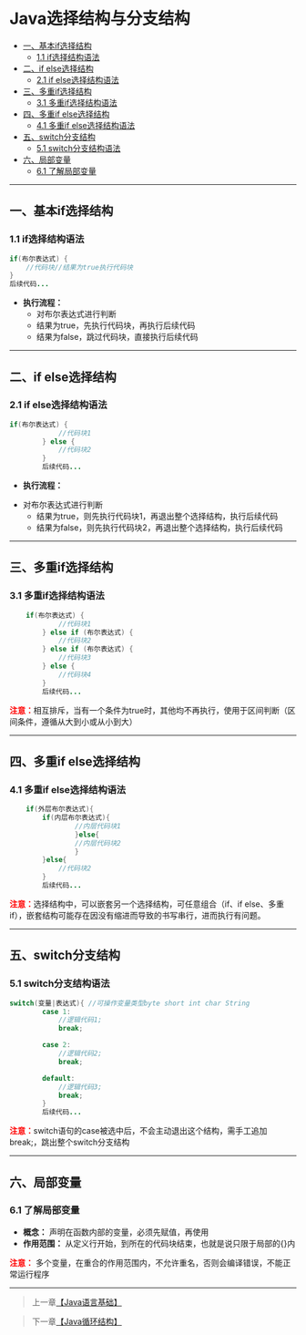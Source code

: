 # Java选择结构与分支结构

  * [一、基本if选择结构](#一基本if选择结构)
     * [1.1 if选择结构语法](#11-if选择结构语法)
  * [二、if else选择结构](#二if-else选择结构)
     * [2.1 if else选择结构语法](#21-if-else选择结构语法)
  * [三、多重if选择结构](#三多重if选择结构)
     * [3.1 多重if选择结构语法](#31-多重if选择结构语法)
  * [四、多重if else选择结构](#四多重if-else选择结构)
     * [4.1 多重if else选择结构语法](#41-多重if-else选择结构语法)
  * [五、switch分支结构](#五switch分支结构)
     * [5.1 switch分支结构语法](#51-switch分支结构语法)
  * [六、局部变量](#六局部变量)
     * [6.1 了解局部变量](#61-了解局部变量)

------

## 一、基本if选择结构

### 1.1 if选择结构语法

```java
if(布尔表达式) {
	//代码块//结果为true执行代码块
}
后续代码...
```

 - **执行流程：**
	* 对布尔表达式进行判断
	* 结果为true，先执行代码块，再执行后续代码
	* 结果为false，跳过代码块，直接执行后续代码
***

## 二、if else选择结构
### 2.1 if else选择结构语法

```java
if(布尔表达式) {
			//代码块1 
		} else {
			//代码块2
		}
		后续代码...
```

 - **执行流程：**
* 对布尔表达式进行判断
	* 结果为true，则先执行代码块1，再退出整个选择结构，执行后续代码
	* 结果为false，则先执行代码块2，再退出整个选择结构，执行后续代码
***
<a id="3"> </a>
## 三、多重if选择结构
### 3.1 多重if选择结构语法

```java
	if(布尔表达式) {
			//代码块1
		} else if (布尔表达式) {
			//代码块2
		} else if (布尔表达式) {
			//代码块3
		} else {
			//代码块4
		}
		后续代码...
```
<font color="red">**注意：**</font>相互排斥，当有一个条件为true时，其他均不再执行，使用于区间判断（区间条件，遵循从大到小或从小到大）

***
<a id="4"> </a>
## 四、多重if else选择结构
### 4.1 多重if else选择结构语法

```java
	if(外层布尔表达式){
		if(内层布尔表达式){
				//内层代码块1
				}else{
				//内层代码块2
				}
		}else{
			//代码块2
		}
		后续代码...
```
<font color="red">**注意：**</font>选择结构中，可以嵌套另一个选择结构，可任意组合（if、if else、多重if），嵌套结构可能存在因没有缩进而导致的书写串行，进而执行有问题。

***
<a id="5"> </a>
## 五、switch分支结构
### 5.1 switch分支结构语法

```java
switch(变量|表达式){ //可操作变量类型byte short int char String
		case 1:
			//逻辑代码1;
			break;

		case 2:
			//逻辑代码2;
			break;

		default:
			//逻辑代码3;
			break;
		}
		后续代码...
```
<font color="red">**注意：**</font>switch语句的case被选中后，不会主动退出这个结构，需手工追加break;，跳出整个switch分支结构
***
<a id="6"> </a>

## 六、局部变量

### 6.1 了解局部变量

 - **概念：** 声明在函数内部的变量，必须先赋值，再使用
 - **作用范围：** 从定义行开始，到所在的代码块结束，也就是说只限于局部的{}内

<font color="red">**注意：**</font> 多个变量，在重合的作用范围内，不允许重名，否则会编译错误，不能正常运行程序

***



> 上一章[【Java语言基础】](https://github.com/Ziphtracks/JavaLearningmanual/blob/master/docs/Java-Standard-Edition/Java语言基础.md)

> 下一章[【Java循环结构】](https://github.com/Ziphtracks/JavaLearningmanual/blob/master/docs/Java-Standard-Edition/Java循环结构.md)